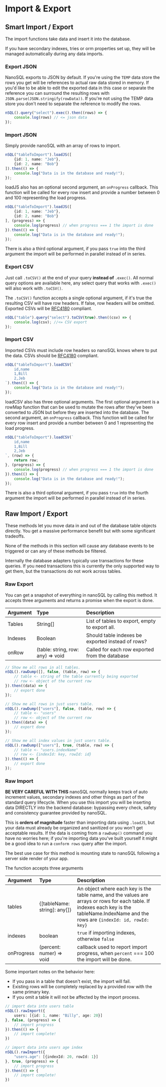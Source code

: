 # Import & Export

## Smart Import / Export

The import functions take data and insert it into the database.

If you have secondary indexes, tries or orm properties set up, they will be managed automatically during any data imports.

### Export JSON

NanoSQL exports to JSON by default. If you're using the `TEMP` data store the rows you get will be references to actual raw data stored in memory. If you'd like to be able to edit the exported data in this case or separate the reference you can surround the resulting rows with `JSON.parse(JSON.stringify(rowData))`.  If you're not using the TEMP data store  you don't need to separate the reference to modify the rows.

```typescript
nSQL().query("select").exec().then((rows) => {
    console.log(rows) // <= json data
});
```

### Import JSON

Simply provide nanoSQL with an array of rows to import.

```typescript
nSQL("tableToImport").loadJS([
    {id: 1, name: "Jeb"},
    {id: 2, name: "Bob"}
]).then(() => {
    console.log("Data is in the database and ready!");
});
```

loadJS also has an optional second argument, an `onProgress` callback.  This function will be called for every row insert and provide a number between 0 and 100 representing the load progress.

```typescript
nSQL("tableToImport").loadJS([
    {id: 1, name: "Jeb"},
    {id: 2, name: "Bob"}
], (progress) => {
    console.log(progress) // when progress === 1 the import is done
}).then(() => {
    console.log("Data is in the database and ready!");
});
```

There is also a third optional argument, if you pass `true` into the third argument the import will be performed in parallel instead of in series.

### Export CSV

Just call `.toCSV()` at the end of your query **instead of** `.exec()`. All normal query options are available here, any select query that works with `.exec()` will also work with `.toCSV()`.

The `.toCSV()` function accepts a single optional argument, if it's true the resulting CSV will have row headers. If false, row headers will be omitted.  Exported CSVs will be [RFC4180](https://tools.ietf.org/html/rfc4180) compliant.

```typescript
nSQL("table").query("select").toCSV(true).then((csv) => {
    console.log(csv); //<= CSV export
});
```

### Import CSV

Imported CSVs must include row headers so nanoSQL knows where to put the data.  CSVs should be [RFC4180](https://tools.ietf.org/html/rfc4180) compliant.

```typescript
nSQL("tableToImport").loadCSV(`
    id,name
    1,Bill
    2,Jeb
`).then(() => {
    console.log("Data is in the database and ready!");
});
```

loadCSV also has three optional arguments.  The first optional argument is a rowMap function that can be used to mutate the rows after they've been converted to JSON but before they are inserted into the database.   The second argument, an `onProgress` callback.  This function will be called for every row insert and provide a number between 0 and 1 representing the load progress.

```typescript
nSQL("tableToImport").loadCSV(`
    id,name
    1,Bill
    2,Jeb
`, (row) => {
    return row;
}, (progress) => {
    console.log(progress) // when progress === 1 the import is done
}).then(() => {
    console.log("Data is in the database and ready!");
});
```

There is also a third optional argument, if you pass `true` into the fourth argument the import will be performed in parallel instead of in series.

## Raw Import / Export

These methods let you move data in and out of the database table objects directly. You get a massive performance benefit but with some significant tradeoffs.

None of the methods in this section will cause any database events to be triggered or can any of these methods be filtered.

Internally the database adapters typically use transactions for these queries.  If you need transactions this is currently the only supported way to get them, but the transactions do not work across tables.

### Raw Export

You can get a snapshot of everything in nanoSQL by calling this method.  It accepts three arguments and returns a promise when the export is done.

| Argument | Type | Description |
| :--- | :--- | :--- |
| Tables | String\[\] | List of tables to export, empty to export all. |
| Indexes | Boolean | Should table indexes be exported instead of rows? |
| onRow | \(table: string, row: any\) =&gt; void | Called for each row exported from the database |

```typescript
// Show me all rows in all tables.
nSQL().rawDump([], false, (table, row) => {
    // table <- string of the table currently being exported
    // row <- object of the current row
}).then((data) => {
    // export done
});

// Show me all rows in just users table.
nSQL().rawDump(["users"], false, (table, row) => {
    // table <- "users"
    // row <- object of the current row
}).then((data) => {
    // export done
});

// Show me all index values in just users table.
nSQL().rawDump(["users"], true, (table, row) => {
    // table <- "users.indexName"
    // row <- {indexId: key, rowId: id}
}).then(() => {
    // export done
});
```

### Raw Import

**BE VERY CAREFUL WITH THIS** nanoSQL normally keeps track of auto increment values, secondary indexes and other things as part of the standard query lifecycle. When you use this import you will be inserting data DIRECTLY into the backend database: bypassing every check, safety and consistency guarantee provided by nanoSQL.

This is **orders of magnitude** faster than importing data using `.loadJS`, but your data must already be organized and sanitized or you won't get acceptable results. If the data is coming from a `rawDump()` command you have no worries here; if you're importing data you've built yourself it might be a good idea to run a `conform rows` query after the import.

The best use case for this method is mounting state to nanoSQL following a server side render of your app.

The function accepts three arguments

| Argument | Type | Description |
| :--- | :--- | :--- |
| tables | {\[tableName: string\]: any\[\]} | An object where each key is the table name, and the values are arrays or rows for each table.  If indexes each key is the tableName.IndexName and the rows are `{indexId: id, rowId: key}` |
| indexes | boolean | `true` if importing indexes, otherwise `false` |
| onProgress | \(percent: numer\) =&gt; void | callback used to report import progress, when `percent` === 100 the import will be done. |

Some important notes on the behavior here:

* If you pass in a table that doesn't exist, the import will fail.
* Existing rows will be completely replaced by a provided row with the same primary key.
* If you omit a table it will not be affected by the import process.

```typescript
// import data into users table
nSQL().rawImport({
    users: [{id: 1, name: "Billy", age: 20}]
}, false, (progress) => {
    // import progress
}).then(() => {
    // import complete!
})

// import data into users age index
nSQL().rawImport({
    "users.age": [{indexId: 20, rowId: 1}]
}, true, (progress) => {
    // import progress
}).then(() => {
    // import complete!
})
```
